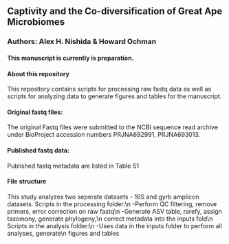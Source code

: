 ## Captivity and the Co-diversification of Great Ape Microbiomes
### Authors: Alex H. Nishida & Howard Ochman


#### This manuscript is currently is preparation.

#### About this repository
This repository contains scripts for processing raw fastq data as well as scripts for analyzing data to generate figures and tables for the manuscript.

#### Original fastq files:
The original Fastq files were submitted to the NCBI sequence read archive under BioProject accession numbers PRJNA692991, PRJNA693013.

#### Published fastq data:
Published fastq metadata are listed in Table S1

#### File structure
This study analyzes two seperate datasets - 16S and gyrb amplicon datasets.
Scripts in the processing folder:\n
-Perform QC filtering, remove primers, error correction on raw fastq\n
-Generate ASV table, rarefy, assign taxomony, generate phylogeny,\n correct metadata into the inputs fold\n
Scripts in the analysis folder:\n
-Uses data in the inputs folder to perform all analyses, generate\n figures and tables
